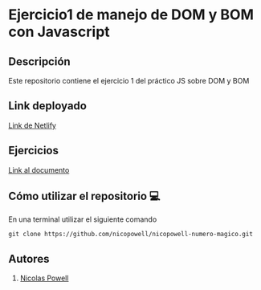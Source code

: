 # Ejercicio1 de manejo de DOM y BOM con Javascript

## Descripción

Este repositorio contiene el ejercicio 1 del práctico JS sobre DOM y BOM

## Link deployado
[Link de Netlify](https://nicopowell-dom-ejercicio1.netlify.app/)

## Ejercicios

[Link al documento](https://docs.google.com/document/d/1kA4muGGnCnD0am3vBB4h7VYamCSH1eB_znUmMKPC2w8/edit?usp=sharing)

## Cómo utilizar el repositorio 💻

En una terminal utilizar el siguiente comando

```
git clone https://github.com/nicopowell/nicopowell-numero-magico.git
```

## Autores

1. [Nicolas Powell](https://github.com/nicopowell)

